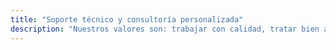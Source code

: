 ```yaml
---
title: "Soporte técnico y consultoría personalizada"
description: "Nuestros valores son: trabajar con calidad, tratar bien al equipo y tratar bien al cliente. No nos gusta hablar con vocabulario técnico, ¡pero sí nos encantan transformar los retos políticos en soluciones tecnológicas!"
---
```

